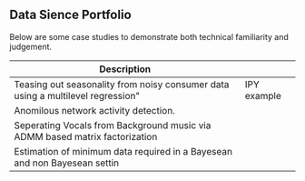 Data Sience Portfolio
---------------------

Below are some case studies to demonstrate both technical familiarity and judgement.

| Description | |
| ----------------- | -- |
| Teasing out seasonality from noisy consumer data using a multilevel regression" | IPY example |
| Anomilous network activity detection. | |
| Seperating Vocals from Background music via ADMM based matrix factorization | |
| Estimation of minimum data required in a Bayesean and non Bayesean settin | |


